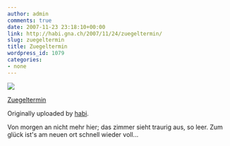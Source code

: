 ```yaml
---
author: admin
comments: true
date: 2007-11-23 23:18:10+00:00
link: http://habi.gna.ch/2007/11/24/zuegeltermin/
slug: zuegeltermin
title: Zuegeltermin
wordpress_id: 1079
categories:
- none
---
```



 [![](http://farm3.static.flickr.com/2025/2057655671_c75353e2b9_m.jpg)](http://www.flickr.com/photos/habi/2057655671/)
   

 
  [Zuegeltermin](http://www.flickr.com/photos/habi/2057655671/)
    

  Originally uploaded by [habi](http://www.flickr.com/people/habi/).
 



Von morgen an nicht mehr hier; das zimmer sieht traurig aus, so leer. Zum glück ist's am neuen ort schnell wieder voll...
  

